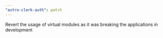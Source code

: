 ```yaml
---
"astro-clerk-auth": patch
---
```


Revert the usage of virtual modules as it was breaking the applications in development
